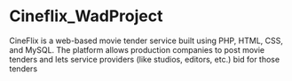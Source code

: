# Cineflix_WadProject
CineFlix is a web-based movie tender service built using PHP, HTML, CSS, and MySQL. The platform allows production companies to post movie tenders and lets service providers (like studios, editors, etc.) bid for those tenders
